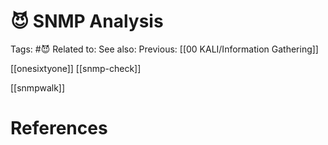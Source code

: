 # 😈 SNMP Analysis

Tags: #😈
Related to: 
See also: 
Previous: [[00 KALI/Information Gathering]]

[[onesixtyone]]
[[snmp-check]]

[[snmpwalk]]

# References
